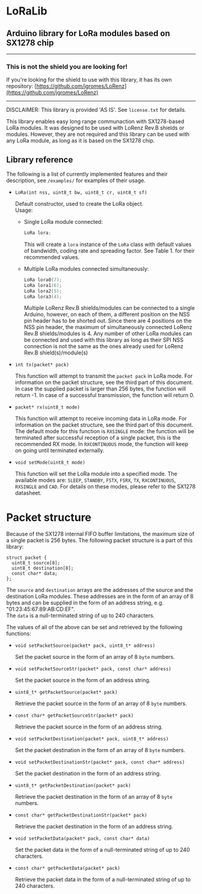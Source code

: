 # LoRaLib

## Arduino library for LoRa modules based on SX1278 chip

---

### This is not the shield you are looking for!
If you're looking for the shield to use with this library, it has its own repository: [https://github.com/jgromes/LoRenz](https://github.com/jgromes/LoRenz)

---

DISCLAIMER: This library is provided 'AS IS'. See `license.txt` for details.

This library enables easy long range communaction with SX1278-based LoRa modules. It was designed to be used with LoRenz Rev.B shields or modules. However, they are not required and this library can be used with any LoRa module, as long as it is based on the SX1278 chip.

## Library reference
The following is a list of currently implemented features and their description, see `/examples/` for examples of their usage.

* `LoRa(int nss, uint8_t bw, uint8_t cr, uint8_t sf)`

  Default constructor, used to create the LoRa object.  
  Usage:
  
  * Single LoRa module connected:
  
    ```c++
    LoRa lora;
    ```
    
    This will create a `lora` instance of the `LoRa` class with default values of bandwidth, coding rate and spreading factor. See Table 1. for their recommended values.
  
  * Multiple LoRa modules connected simultaneously:
    
    ```c++
    LoRa lora0(7);
    LoRa lora1(6);
    LoRa lora2(5);
    LoRa lora3(4);
    ```
    
    Multiple LoRenz Rev.B shields/modules can be connected to a single Arduino, however, on each of them, a different position on the NSS pin header has to be shorted out. Since there are 4 positions on the NSS pin header, the maximum of simultaneously connected LoRenz Rev.B shields/modules is 4. Any number of other LoRa modules can be connected and used with this library as long as their SPI NSS connection is not the same as the ones already used for LoRenz Rev.B shield(s)/module(s)

* `int tx(packet* pack)`

  This function will attempt to transmit the `packet pack` in LoRa mode. For information on the packet structure, see the third part of this document. In case the supplied packet is larger than 256 bytes, the function will return -1. In case of a successful transmission, the function will return 0.

* `packet* rx(uint8_t mode)`

  This function will attempt to receive incoming data in LoRa mode. For information on the packet structure, see the third part of this document. The default mode for this function is `RXSINGLE` mode: the function will be terminated after successful reception of a single packet, this is the recommended RX mode. In `RXCONTINUOUS` mode, the function will keep on going until terminated externally.

* `void setMode(uint8_t mode)`

  This function will set the LoRa module into a specified mode. The available modes are: `SLEEP`, `STANDBY`, `FSTX`, `FSRX`, `TX`, `RXCONTINUOUS`, `RXSINGLE` and `CAD`. For details on these modes, please refer to the SX1278 datasheet.

# Packet structure

Because of the SX1278 internal FIFO buffer limitations, the maximum size of a single packet is 256 bytes. The following packet structure is a part of this library:

```
struct packet {
  uint8_t source[8];
  uint8_t destination[8];
  const char* data;
};
```

The `source` and `destination` arrays are the addresses of the source and the destination LoRa modules. These addresses are in the form of an array of 8 bytes and can be supplied in the form of an address string, e.g. "01:23:45:67:89:AB:CD:EF".  
The `data` is a null-terminated string of up to 240 characters.

The values of all of the above can be set and retrieved by the following functions:

* `void setPacketSource(packet* pack, uint8_t* address)`

  Set the packet source in the form of an array of 8 `byte` numbers.

* `void setPacketSourceStr(packet* pack, const char* address)`

  Set the packet source in the form of an address string.

* `uint8_t* getPacketSource(packet* pack)`

  Retrieve the packet source in the form of an array of 8 `byte` numbers.

* `const char* getPacketSourceStr(packet* pack)`

  Retrieve the packet source in the form of an address string.

* `void setPacketDestination(packet* pack, uint8_t* address)`

  Set the packet destination in the form of an array of 8 `byte` numbers.

* `void setPacketDestinationStr(packet* pack, const char* address)`

  Set the packet destination in the form of an address string.

* `uint8_t* getPacketDestination(packet* pack)`

  Retrieve the packet destination in the form of an array of 8 `byte` numbers.

* `const char* getPacketDestinationStr(packet* pack)`

  Retrieve the packet destination in the form of an address string.

* `void setPacketData(packet* pack, const char* data)`

  Set the packet data in the form of a null-terminated string of up to 240 characters.

* `const char* getPacketData(packet* pack)`

  Retrieve the packet data in the form of a null-terminated string of up to 240 characters.
